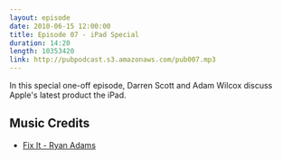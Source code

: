 ```yaml
---
layout: episode
date: 2010-06-15 12:00:00
title: Episode 07 - iPad Special
duration: 14:20
length: 10353420
link: http://pubpodcast.s3.amazonaws.com/pub007.mp3
---
```


In this special one-off episode, Darren Scott and Adam Wilcox discuss Apple's latest product the iPad.

## Music Credits

- [Fix It - Ryan Adams](http://itunes.apple.com/gb/album/fix-it/id293312725?i=293312732)